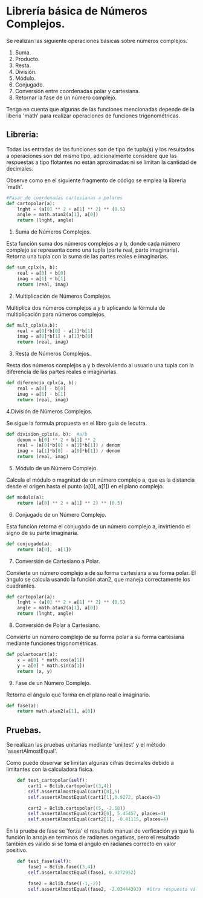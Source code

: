 # Librería básica de Números Complejos.
Se realizan las siguiente operaciones básicas sobre números complejos.
1. Suma.
2. Producto.
3. Resta.
4. División.
5. Módulo.
6. Conjugado.
7. Conversión entre coordenadas polar y cartesiana.
8. Retornar la fase de un número complejo.

Tenga en cuenta que algunas de las funciones mencionadas depende de la liberia 'math' para realizar operaciones de funciones trigonométricas.

## Libreria:
Todas las entradas de las funciones son de tipo de tupla(s) y los resultados a operaciones son del mismo tipo, adicionalmente considere que las respuestas a tipo flotantes no están aproximadas ni se limitan la cantidad de decimales.

Observe como en el siguiente fragmento de código se emplea la libreria 'math'.

```python
#Pasar de coordenadas cartesianas a polares
def cartopolar(a):
    lnght = (a[0] ** 2 + a[1] ** 2) ** (0.5)
    angle = math.atan2(a[1], a[0])
    return (lnght, angle)
```

1. Suma de Números Complejos.

Esta función suma dos números complejos a y b, donde cada número complejo se representa como una tupla (parte real, parte imaginaria). Retorna una tupla con la suma de las partes reales e imaginarias.
```python
def sum_cplx(a, b):
    real = a[0] + b[0]
    imag = a[1] + b[1]
    return (real, imag)
```
    
2. Multiplicación de Números Complejos.

Multiplica dos números complejos a y b aplicando la fórmula de multiplicación para números complejos.
```python
def mult_cplx(a,b):
    real = a[0]*b[0] - a[1]*b[1]
    imag = a[0]*b[1] + a[1]*b[0]
    return (real, imag)
```

3. Resta de Números Complejos.

Resta dos números complejos a y b devolviendo al usuario una tupla con la diferencia de las partes reales e imaginarias.
```python
def diferencia_cplx(a, b):
    real = a[0] - b[0]
    imag = a[1] - b[1]
    return (real, imag)
```

4.División de Números Complejos.

Se sigue la formula propuesta en el libro guia de lecutra.

```python
def division_cplx(a, b):  #a/b
    denom = b[0] ** 2 + b[1] ** 2
    real = (a[0]*b[0] + a[1]*b[1]) / denom
    imag = (a[1]*b[0] - a[0]*b[1]) / denom
    return (real, imag)
```

5. Módulo de un Número Complejo.

Calcula el módulo o magnitud de un número complejo a, que es la distancia desde el origen hasta el punto (a[0], a[1]) en el plano complejo.
```python
def modulo(a):
    return (a[0] ** 2 + a[1] ** 2) ** (0.5)
```

6. Conjugado de un Número Complejo.

Esta función retorna el conjugado de un número complejo a, invirtiendo el signo de su parte imaginaria.
```python
def conjugado(a):
    return (a[0], -a[1])
```

7. Conversión de Cartesiano a Polar.

Convierte un número complejo a de su forma cartesiana a su forma polar. El ángulo se calcula usando la función atan2, que maneja correctamente los cuadrantes.
```python
def cartopolar(a):
    lnght = (a[0] ** 2 + a[1] ** 2) ** (0.5)
    angle = math.atan2(a[1], a[0])
    return (lnght, angle)
```

8. Conversión de Polar a Cartesiano.

Convierte un número complejo de su forma polar a su forma cartesiana mediante funciones trigonométricas.

```python
def polartocart(a):
    x = a[0] * math.cos(a[1])
    y = a[0] * math.sin(a[1])
    return (x, y)
```

9. Fase de un Número Complejo.

Retorna el ángulo que forma en el plano real e imaginario.
```python
def fase(a):
    return math.atan2(a[1], a[0])
```

## Pruebas.
Se realizan las pruebas unitarias mediante 'uniitest' y el método 'assertAlmostEqual'.

Como puede observar se limitan algunas cifras decimales debido a limitantes con la calculadora física.
```python
    def test_cartopolar(self):
        cart1 = Bclib.cartopolar((3,4))
        self.assertAlmostEqual(cart1[0],5)
        self.assertAlmostEqual(cart1[1],0.9272, places=3)

        cart2 = Bclib.cartopolar((5, -2.18))
        self.assertAlmostEqual(cart2[0], 5.45457, places=4)
        self.assertAlmostEqual(cart2[1], -0.41115, places=4)
```

En la prueba de fase se 'forza' el resultado manual de verficación ya que la función lo arroja en terminos de radianes negativos, pero el resultado también es valido si se toma el angulo en radianes correcto en valor positivo.
```python
    def test_fase(self):
        fase1 = Bclib.fase((3,4))
        self.assertAlmostEqual(fase1, 0.9272952)

        fase2 = Bclib.fase((-1,-2))
        self.assertAlmostEqual(fase2, -2.03444393)  #Otra respuesta válida 4.2484

```